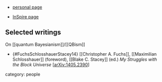 
* [personal page](http://faculty.up.edu/schlosshauer/)

* [InSpire page](https://inspirehep.net/authors/2053956)


## Selected writings

On [[quantum Bayesianism]]/[[QBism]]

* {#FuchsSchlosshauerStacey14} [[Christopher A. Fuchs]], [[Maximilian Schlosshauer]] (foreword), [[Blake C. Stacey]] (ed.) *My Struggles with the Block Universe* &lbrack;[arXiv:1405.2390](https://arxiv.org/abs/1405.2390)&rbrack;

category: people



